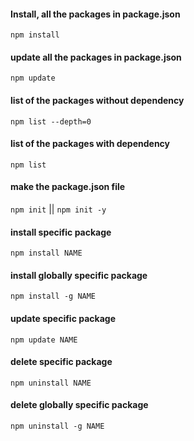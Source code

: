 #### Install, all the packages in package.json
` npm install `
#### update all the packages in package.json
` npm update `

#### list of the packages without dependency 
` npm list --depth=0 `

#### list of the packages with dependency 
` npm list `

#### make the package.json file
` npm init ` || ` npm init -y `

#### install specific package 
` npm install NAME `

#### install globally specific package
` npm install -g NAME `

#### update specific package 
` npm update NAME `

#### delete specific package 
` npm uninstall NAME `

#### delete globally specific package 
` npm uninstall -g NAME `